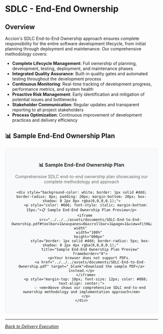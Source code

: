 # SDLC - End-End Ownership

## Overview

Accion's SDLC End-to-End Ownership approach ensures complete responsibility for the entire software development lifecycle, from initial planning through deployment and maintenance. Our comprehensive methodology covers:

- **Complete Lifecycle Management**: Full ownership of planning, development, testing, deployment, and maintenance phases
- **Integrated Quality Assurance**: Built-in quality gates and automated testing throughout the development process
- **Continuous Monitoring**: Real-time tracking of development progress, performance metrics, and system health
- **Proactive Risk Management**: Early identification and mitigation of potential issues and bottlenecks
- **Stakeholder Communication**: Regular updates and transparent reporting to all project stakeholders
- **Process Optimization**: Continuous improvement of development practices and delivery efficiency

## 📊 Sample End-End Ownership Plan

<div style="text-align: center; margin: 20px 0; padding: 20px; background-color: #f8f9fa; border-radius: 8px; border: 1px solid #e9ecef;">
    <div style="margin-bottom: 15px;">
        <h3 style="color: #333; margin-bottom: 10px;">📊 Sample End-End Ownership Plan</h3>
        <p style="color: #666; margin-bottom: 20px;">Comprehensive SDLC end-to-end ownership plan showcasing our complete methodology and approach</p>
    </div>
    
    <div style="background-color: white; border: 1px solid #ddd; border-radius: 8px; padding: 20px; margin-bottom: 20px; box-shadow: 0 2px 8px rgba(0,0,0,0.1);">
        <p style="color: #666; font-style: italic; margin-bottom: 15px;">📋 Sample End-End Ownership Plan Preview</p>
        <iframe 
            src="../../../assets/documents/SDLC-End-to-End-Ownership.pdf#toolbar=1&navpanes=0&scrollbar=1&page=1&view=FitH&zoom=page-width" 
            width="100%" 
            height="600px" 
            style="border: 1px solid #ddd; border-radius: 5px; box-shadow: 0 2px 4px rgba(0,0,0,0.1);" 
            title="Sample End-End Ownership Plan Preview"
            frameborder="0">
            <p>Your browser does not support PDFs. 
            <a href="../../../assets/documents/SDLC-End-to-End-Ownership.pdf" target="_blank">Download the sample PDF</a> instead.</p>
        </iframe>
        <p style="margin-top: 10px; font-size: 12px; color: #888; text-align: center;">
            💡 <em>Above shows our comprehensive SDLC end-to-end ownership methodology and implementation approach</em>
        </p>
    </div>
</div>

---

*[Back to Delivery Execution](index.md)*
